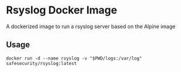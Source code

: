 # Rsyslog Docker Image

A dockerized image to run a rsyslog server based on the Alpine image

## Usage

`docker run -d --name rsyslog -v "$PWD/logs:/var/log" safesecurity/rsyslog:latest`